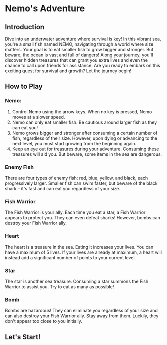 # Nemo's Adventure

## Introduction
Dive into an underwater adventure where survival is key! In this vibrant sea, 
you're a small fish named NEMO, navigating through a world where size matters. 
Your goal is to eat smaller fish to grow bigger and stronger. But beware, 
the ocean is vast and full of dangers! Along your journey, you'll discover
hidden treasures that can grant you extra lives and even the chance to call 
upon friends for assistance. Are you ready to embark on this exciting quest 
for survival and growth? Let the journey begin!

## How to Play

### Nemo:
1. Control Nemo using the arrow keys. When no key is pressed, Nemo moves at a
slower speed.
2. Nemo can only eat smaller fish. Be cautious around larger fish as they can 
eat you!
3. Nemo grows bigger and stronger after consuming a certain number of fish, 
regardless of their size. However, upon dying or advancing to the next level, 
you must start growing from the beginning again.
4. Keep an eye out for treasures during your adventure. Consuming these treasures 
will aid you. But beware, some items in the sea are dangerous.

### Enemy Fish
There are four types of enemy fish: red, blue, yellow, and black, each progressively 
larger. Smaller fish can swim faster, but beware of the black shark – it's fast and 
can eat you regardless of your size.

### Fish Warrior
The Fish Warrior is your ally. Each time you eat a star, a Fish Warrior appears to 
protect you. They can even defeat sharks! However, bombs can destroy your Fish Warrior
ally.

### Heart
The heart is a treasure in the sea. Eating it increases your lives. You can have 
a maximum of 5 lives. If your lives are already at maximum, a heart will instead 
add a significant number of points to your current level.

### Star
The star is another sea treasure. Consuming a star summons the Fish Warrior to 
assist you. Try to eat as many as possible!

### Bomb
Bombs are hazardous! They can eliminate you regardless of your size and can also 
destroy your Fish Warrior ally. Stay away from them. Luckily, they don't appear 
too close to you initially.

## Let's Start!



